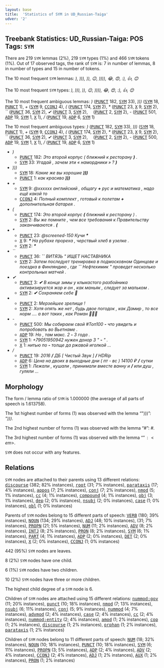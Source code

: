 ```yaml
---
layout: base
title:  'Statistics of SYM in UD_Russian-Taiga'
udver: '2'
---
```


## Treebank Statistics: UD_Russian-Taiga: POS Tags: `SYM`

There are 219 `SYM` lemmas (2%), 219 `SYM` types (1%) and 466 `SYM` tokens (1%).
Out of 17 observed tags, the rank of `SYM` is: 7 in number of lemmas, 8 in number of types and 15 in number of tokens.

The 10 most frequent `SYM` lemmas: <em>), ))), )), 😉, )))), 😂, 😍, :), 👍, 😊</em>

The 10 most frequent `SYM` types:  <em>), ))), )), 😉, )))), 😂, 😍, :), 👍, 😊</em>

The 10 most frequent ambiguous lemmas: <em>)</em> (<tt><a href="ru_taiga-pos-PUNCT.html">PUNCT</a></tt> 182, <tt><a href="ru_taiga-pos-SYM.html">SYM</a></tt> 33), <em>)))</em> (<tt><a href="ru_taiga-pos-SYM.html">SYM</a></tt> 18, <tt><a href="ru_taiga-pos-PUNCT.html">PUNCT</a></tt> 1), <em>+</em> (<tt><a href="ru_taiga-pos-SYM.html">SYM</a></tt> 9, <tt><a href="ru_taiga-pos-CCONJ.html">CCONJ</a></tt> 4), <em>(</em> (<tt><a href="ru_taiga-pos-PUNCT.html">PUNCT</a></tt> 174, <tt><a href="ru_taiga-pos-SYM.html">SYM</a></tt> 2), <em>*</em> (<tt><a href="ru_taiga-pos-PUNCT.html">PUNCT</a></tt> 23, <tt><a href="ru_taiga-pos-X.html">X</a></tt> 9, <tt><a href="ru_taiga-pos-SYM.html">SYM</a></tt> 2), <em>``</em> (<tt><a href="ru_taiga-pos-PUNCT.html">PUNCT</a></tt> 36, <tt><a href="ru_taiga-pos-SYM.html">SYM</a></tt> 2), <em>✔</em> (<tt><a href="ru_taiga-pos-PUNCT.html">PUNCT</a></tt> 3, <tt><a href="ru_taiga-pos-SYM.html">SYM</a></tt> 2), <em>⠀</em> (<tt><a href="ru_taiga-pos-PUNCT.html">PUNCT</a></tt> 2, <tt><a href="ru_taiga-pos-SYM.html">SYM</a></tt> 2), <em>-</em> (<tt><a href="ru_taiga-pos-PUNCT.html">PUNCT</a></tt> 501, <tt><a href="ru_taiga-pos-ADP.html">ADP</a></tt> 19, <tt><a href="ru_taiga-pos-SYM.html">SYM</a></tt> 1, <tt><a href="ru_taiga-pos-X.html">X</a></tt> 1), <em>/</em> (<tt><a href="ru_taiga-pos-PUNCT.html">PUNCT</a></tt> 19, <tt><a href="ru_taiga-pos-ADP.html">ADP</a></tt> 6, <tt><a href="ru_taiga-pos-SYM.html">SYM</a></tt> 1)

The 10 most frequent ambiguous types:  <em>)</em> (<tt><a href="ru_taiga-pos-PUNCT.html">PUNCT</a></tt> 182, <tt><a href="ru_taiga-pos-SYM.html">SYM</a></tt> 33), <em>)))</em> (<tt><a href="ru_taiga-pos-SYM.html">SYM</a></tt> 18, <tt><a href="ru_taiga-pos-PUNCT.html">PUNCT</a></tt> 1), <em>+</em> (<tt><a href="ru_taiga-pos-SYM.html">SYM</a></tt> 9, <tt><a href="ru_taiga-pos-CCONJ.html">CCONJ</a></tt> 4), <em>(</em> (<tt><a href="ru_taiga-pos-PUNCT.html">PUNCT</a></tt> 174, <tt><a href="ru_taiga-pos-SYM.html">SYM</a></tt> 2), <em>*</em> (<tt><a href="ru_taiga-pos-PUNCT.html">PUNCT</a></tt> 23, <tt><a href="ru_taiga-pos-X.html">X</a></tt> 9, <tt><a href="ru_taiga-pos-SYM.html">SYM</a></tt> 2), <em>``</em> (<tt><a href="ru_taiga-pos-PUNCT.html">PUNCT</a></tt> 36, <tt><a href="ru_taiga-pos-SYM.html">SYM</a></tt> 2), <em>✔</em> (<tt><a href="ru_taiga-pos-PUNCT.html">PUNCT</a></tt> 3, <tt><a href="ru_taiga-pos-SYM.html">SYM</a></tt> 2), <em>⠀</em> (<tt><a href="ru_taiga-pos-PUNCT.html">PUNCT</a></tt> 2, <tt><a href="ru_taiga-pos-SYM.html">SYM</a></tt> 2), <em>-</em> (<tt><a href="ru_taiga-pos-PUNCT.html">PUNCT</a></tt> 500, <tt><a href="ru_taiga-pos-ADP.html">ADP</a></tt> 19, <tt><a href="ru_taiga-pos-SYM.html">SYM</a></tt> 1, <tt><a href="ru_taiga-pos-X.html">X</a></tt> 1), <em>/</em> (<tt><a href="ru_taiga-pos-PUNCT.html">PUNCT</a></tt> 19, <tt><a href="ru_taiga-pos-ADP.html">ADP</a></tt> 6, <tt><a href="ru_taiga-pos-SYM.html">SYM</a></tt> 1)


* <em>)</em>
  * <tt><a href="ru_taiga-pos-PUNCT.html">PUNCT</a></tt> 182: <em>Это второй корпус ( ближний к ресторану <b>)</b> .</em>
  * <tt><a href="ru_taiga-pos-SYM.html">SYM</a></tt> 33: <em>Угадай , зачем эти « намордники » ? <b>)</b></em>
* <em>)))</em>
  * <tt><a href="ru_taiga-pos-SYM.html">SYM</a></tt> 18: <em>Какие же вы хорошие <b>)))</b></em>
  * <tt><a href="ru_taiga-pos-PUNCT.html">PUNCT</a></tt> 1: <em>как красиво <b>)))</b></em>
* <em>+</em>
  * <tt><a href="ru_taiga-pos-SYM.html">SYM</a></tt> 9: <em>@xxxxxx английский , общагу <b>+</b> рус и математика , надо ещё какой то</em>
  * <tt><a href="ru_taiga-pos-CCONJ.html">CCONJ</a></tt> 4: <em>Полный комплект , готовый к полетам <b>+</b> дополнительная батарея .</em>
* <em>(</em>
  * <tt><a href="ru_taiga-pos-PUNCT.html">PUNCT</a></tt> 174: <em>Это второй корпус <b>(</b> ближний к ресторану ) .</em>
  * <tt><a href="ru_taiga-pos-SYM.html">SYM</a></tt> 2: <em>Вы же помните , чем все требования к Правительству заканчиваются . <b>(</b></em>
* <em>*</em>
  * <tt><a href="ru_taiga-pos-PUNCT.html">PUNCT</a></tt> 23: <em>@screened-150 Кучи <b>*</b></em>
  * <tt><a href="ru_taiga-pos-X.html">X</a></tt> 9: <em><b>*</b> <b>*</b> <b>*</b> На рубахе прореха , черствый хлеб в узелке .</em>
  * <tt><a href="ru_taiga-pos-SYM.html">SYM</a></tt> 2: <em><b>*</b></em>
* <em>``</em>
  * <tt><a href="ru_taiga-pos-PUNCT.html">PUNCT</a></tt> 36: <em><b>``</b> ВИТЯЗЬ " ИЩЕТ НАСТАВНИКА</em>
  * <tt><a href="ru_taiga-pos-SYM.html">SYM</a></tt> 2: <em>Затем последует тренировка в подмосковном Одинцове и поездка в Финляндию , где <b>``</b> Нефтехимик " проведет несколько контрольных матчей .</em>
* <em>✔</em>
  * <tt><a href="ru_taiga-pos-PUNCT.html">PUNCT</a></tt> 3: <em><b>✔</b> В конце зимы у клыкастого разбойника активизируется жор и он , как маньяк , следует за мальком .</em>
  * <tt><a href="ru_taiga-pos-SYM.html">SYM</a></tt> 2: <em><b>✔</b> Сохраняем себе 📌</em>
* <em>⠀</em>
  * <tt><a href="ru_taiga-pos-PUNCT.html">PUNCT</a></tt> 2: <em>Мерзейшее зрелище ! <b>⠀</b></em>
  * <tt><a href="ru_taiga-pos-SYM.html">SYM</a></tt> 2: <em>Хотя опять же нет , будь двое погодок , как Дамир , то все норм .... а вот таких , как Роман 🤪🤪🤪 <b>⠀</b></em>
* <em>-</em>
  * <tt><a href="ru_taiga-pos-PUNCT.html">PUNCT</a></tt> 500: <em>Мы собираем свой #Топ100 <b>-</b> что увидеть и попробовать во Вьетнаме .</em>
  * <tt><a href="ru_taiga-pos-ADP.html">ADP</a></tt> 19: <em>Но , там макс. 2 <b>-</b> 3 года .</em>
  * <tt><a href="ru_taiga-pos-SYM.html">SYM</a></tt> 1: <em>+79051950942 нужен донор 3 " <b>-</b> " .</em>
  * <tt><a href="ru_taiga-pos-X.html">X</a></tt> 1: <em>нитью по <b>-</b> толще да ржавой иголкой ...</em>
* <em>/</em>
  * <tt><a href="ru_taiga-pos-PUNCT.html">PUNCT</a></tt> 19: <em>2016 <b>/</b> ДБ [ Чистый Звук ] <b>/</b> HDRip</em>
  * <tt><a href="ru_taiga-pos-ADP.html">ADP</a></tt> 6: <em>Цена на двоих в выходные дни ( пт - вс ) 14100 ₽ <b>/</b> сутки</em>
  * <tt><a href="ru_taiga-pos-SYM.html">SYM</a></tt> 1: <em>Лежали , кушали , принимали вместе ванну и <b>/</b> или душ , гуляли ...</em>

## Morphology

The form / lemma ratio of `SYM` is 1.000000 (the average of all parts of speech is 1.613758).

The 1st highest number of forms (1) was observed with the lemma “")))”: <em>")))</em>.

The 2nd highest number of forms (1) was observed with the lemma “#”: <em>#</em>.

The 3rd highest number of forms (1) was observed with the lemma “$”: <em>$</em>.

`SYM` does not occur with any features.


## Relations

`SYM` nodes are attached to their parents using 13 different relations: <tt><a href="ru_taiga-dep-discourse.html">discourse</a></tt> (382; 82% instances), <tt><a href="ru_taiga-dep-root.html">root</a></tt> (31; 7% instances), <tt><a href="ru_taiga-dep-parataxis.html">parataxis</a></tt> (17; 4% instances), <tt><a href="ru_taiga-dep-appos.html">appos</a></tt> (7; 2% instances), <tt><a href="ru_taiga-dep-conj.html">conj</a></tt> (7; 2% instances), <tt><a href="ru_taiga-dep-nmod.html">nmod</a></tt> (5; 1% instances), <tt><a href="ru_taiga-dep-cc.html">cc</a></tt> (4; 1% instances), <tt><a href="ru_taiga-dep-compound.html">compound</a></tt> (4; 1% instances), <tt><a href="ru_taiga-dep-obj.html">obj</a></tt> (3; 1% instances), <tt><a href="ru_taiga-dep-dep.html">dep</a></tt> (2; 0% instances), <tt><a href="ru_taiga-dep-nsubj.html">nsubj</a></tt> (2; 0% instances), <tt><a href="ru_taiga-dep-case.html">case</a></tt> (1; 0% instances), <tt><a href="ru_taiga-dep-obl.html">obl</a></tt> (1; 0% instances)

Parents of `SYM` nodes belong to 15 different parts of speech: <tt><a href="ru_taiga-pos-VERB.html">VERB</a></tt> (180; 39% instances), <tt><a href="ru_taiga-pos-NOUN.html">NOUN</a></tt> (134; 29% instances), <tt><a href="ru_taiga-pos-ADJ.html">ADJ</a></tt> (48; 10% instances),  (31; 7% instances), <tt><a href="ru_taiga-pos-PROPN.html">PROPN</a></tt> (21; 5% instances), <tt><a href="ru_taiga-pos-NUM.html">NUM</a></tt> (11; 2% instances), <tt><a href="ru_taiga-pos-ADV.html">ADV</a></tt> (8; 2% instances), <tt><a href="ru_taiga-pos-INTJ.html">INTJ</a></tt> (8; 2% instances), <tt><a href="ru_taiga-pos-PRON.html">PRON</a></tt> (8; 2% instances), <tt><a href="ru_taiga-pos-SYM.html">SYM</a></tt> (6; 1% instances), <tt><a href="ru_taiga-pos-PART.html">PART</a></tt> (4; 1% instances), <tt><a href="ru_taiga-pos-ADP.html">ADP</a></tt> (2; 0% instances), <tt><a href="ru_taiga-pos-DET.html">DET</a></tt> (2; 0% instances), <tt><a href="ru_taiga-pos-X.html">X</a></tt> (2; 0% instances), <tt><a href="ru_taiga-pos-CCONJ.html">CCONJ</a></tt> (1; 0% instances)

442 (95%) `SYM` nodes are leaves.

8 (2%) `SYM` nodes have one child.

6 (1%) `SYM` nodes have two children.

10 (2%) `SYM` nodes have three or more children.

The highest child degree of a `SYM` node is 6.

Children of `SYM` nodes are attached using 15 different relations: <tt><a href="ru_taiga-dep-nummod-gov.html">nummod:gov</a></tt> (11; 20% instances), <tt><a href="ru_taiga-dep-punct.html">punct</a></tt> (10; 18% instances), <tt><a href="ru_taiga-dep-nmod.html">nmod</a></tt> (7; 13% instances), <tt><a href="ru_taiga-dep-nsubj.html">nsubj</a></tt> (6; 11% instances), <tt><a href="ru_taiga-dep-conj.html">conj</a></tt> (5; 9% instances), <tt><a href="ru_taiga-dep-nummod.html">nummod</a></tt> (4; 7% instances), <tt><a href="ru_taiga-dep-advmod.html">advmod</a></tt> (2; 4% instances), <tt><a href="ru_taiga-dep-case.html">case</a></tt> (2; 4% instances), <tt><a href="ru_taiga-dep-cc.html">cc</a></tt> (2; 4% instances), <tt><a href="ru_taiga-dep-nummod-entity.html">nummod:entity</a></tt> (2; 4% instances), <tt><a href="ru_taiga-dep-amod.html">amod</a></tt> (1; 2% instances), <tt><a href="ru_taiga-dep-cop.html">cop</a></tt> (1; 2% instances), <tt><a href="ru_taiga-dep-discourse.html">discourse</a></tt> (1; 2% instances), <tt><a href="ru_taiga-dep-orphan.html">orphan</a></tt> (1; 2% instances), <tt><a href="ru_taiga-dep-parataxis.html">parataxis</a></tt> (1; 2% instances)

Children of `SYM` nodes belong to 11 different parts of speech: <tt><a href="ru_taiga-pos-NUM.html">NUM</a></tt> (18; 32% instances), <tt><a href="ru_taiga-pos-NOUN.html">NOUN</a></tt> (10; 18% instances), <tt><a href="ru_taiga-pos-PUNCT.html">PUNCT</a></tt> (10; 18% instances), <tt><a href="ru_taiga-pos-SYM.html">SYM</a></tt> (6; 11% instances), <tt><a href="ru_taiga-pos-PROPN.html">PROPN</a></tt> (3; 5% instances), <tt><a href="ru_taiga-pos-ADP.html">ADP</a></tt> (2; 4% instances), <tt><a href="ru_taiga-pos-ADV.html">ADV</a></tt> (2; 4% instances), <tt><a href="ru_taiga-pos-CCONJ.html">CCONJ</a></tt> (2; 4% instances), <tt><a href="ru_taiga-pos-ADJ.html">ADJ</a></tt> (1; 2% instances), <tt><a href="ru_taiga-pos-AUX.html">AUX</a></tt> (1; 2% instances), <tt><a href="ru_taiga-pos-PRON.html">PRON</a></tt> (1; 2% instances)

